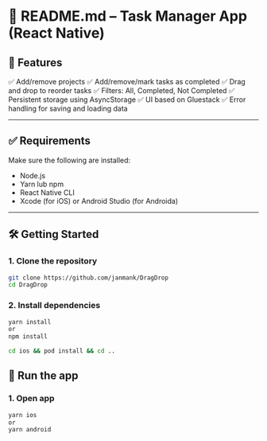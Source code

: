 # 📘 README.md – Task Manager App (React Native)

## 🚀 Features

✅ Add/remove projects
✅ Add/remove/mark tasks as completed
✅ Drag and drop to reorder tasks
✅ Filters: All, Completed, Not Completed
✅ Persistent storage using AsyncStorage
✅ UI based on Gluestack
✅ Error handling for saving and loading data

---

## ✅ Requirements

Make sure the following are installed:

- Node.js
- Yarn lub npm
- React Native CLI
- Xcode (for iOS) or Android Studio (for Androida)

---

## 🛠️ Getting Started

### 1. Clone the repository

```bash
git clone https://github.com/janmank/DragDrop
cd DragDrop
```

### 2. Install dependencies

```bash
yarn install
or
npm install
```

```bash
cd ios && pod install && cd ..
```

## 🧪 Run the app

### 1. Open app

```bash
yarn ios
or
yarn android
```
